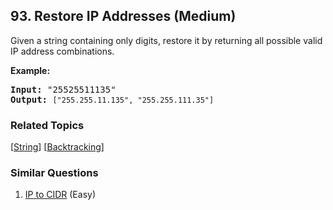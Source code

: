 <!--|This file generated by command(leetcode description); DO NOT EDIT.    |-->
<!--+----------------------------------------------------------------------+-->
<!--|@author    Openset <openset.wang@gmail.com>                           |-->
<!--|@link      https://github.com/openset                                 |-->
<!--|@home      https://github.com/openset/leetcode                        |-->
<!--+----------------------------------------------------------------------+-->

## 93. Restore IP Addresses (Medium)

<p>Given a string containing only digits, restore it by returning all possible valid IP address combinations.</p>

<p><strong>Example:</strong></p>

<pre>
<strong>Input:</strong> &quot;25525511135&quot;
<strong>Output:</strong> <code>[&quot;255.255.11.135&quot;, &quot;255.255.111.35&quot;]
</code></pre>


### Related Topics
[[String](https://github.com/openset/leetcode/tree/master/tag/string/README.md)] [[Backtracking](https://github.com/openset/leetcode/tree/master/tag/backtracking/README.md)] 

### Similar Questions
  1. [IP to CIDR](https://github.com/openset/leetcode/tree/master/problems/ip-to-cidr) (Easy)
